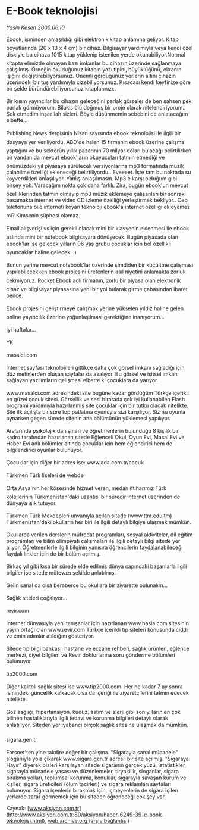 # E-Book teknolojisi

*Yasin Kesen 2000.06.10*

<div class="pNewsDetailMainContent" itemprop="articleBody">
 Ebook, isminden anlaşıldığı gibi elektronik kitap anlamına geliyor. Kitap boyutlarında (20 x 13 x 4 cm) bir cihaz. Bilgisayar yardımıyla veya kendi özel diskiyle bu cihaza 1015 kitap yüklenip istenilen yerde okunabiliyor.Normal kitapta elimizde olmayan bazı imkanlar bu cihazın üzerinde sağlanmaya çalışılmış. Örneğin okuduğunuz kitabın yazı tipini, büyüklüğünü, ekranın ışığını değiştirebiliyorsunuz. Önemli gördüğünüz yerlerin altını cihazın üzerindeki bir tuş yardımıyla çizebiliyorsunuz. Kısacası kendi keyfinize göre bir şekle büründürebiliyorsunuz kitaplarınızı..
 <br/>
 <br/>
 Bir kısım yayıncılar bu cihazın geleceğini parlak görseler de ben şahsen pek parlak görmüyorum. Bilakis ölü doğmuş bir proje olarak nitelendiriyorum.. Şok etmedim inşaallah sizleri. Böyle düşünmemin sebebini de anlatacağım elbette...
 <br/>
 <br/>
 Publishing News dergisinin Nisan sayısında ebook teknolojisi ile ilgili bir dosyaya yer veriliyordu. ABD'de halen 15 firmanın ebook üzerine çalışma yaptığını ve bu sektörün yıllık pazarının 70 milyar doları bulacağı belirtilirken bir yandan da mevcut ebook'ların okuyucuları tatmin etmediği ve önümüzdeki yıl piyasaya sürülecek versiyonlarına mp3 formatında müzik çalabilme özelliği ekleneceği belirtiliyordu.. Eveeeet. İşte tam bu noktada su koyverdikleri anlaşılıyor. Yanlış anlaşılmasın. Mp3'e karşı olduğum gibi birşey yok. Varacağım nokta çok daha farklı. Zira, bugün ebook'un mevcut özelliklerinden tatmin olmayıp mp3 müzik eklemeye çalışanları bir sonraki basamakta internet ve video CD izleme özelliği yerleştirmek bekliyor.. Cep telefonuna bile interneti koyan teknoloji ebook'a internet özelliği ekleyemez mi? Kimsenin şüphesi olamaz.
 <br/>
 <br/>
 Email alışverişi vs için gerekli olacak mini bir klavyenin eklenmesi ile ebook aslında mini bir notebook bilgisayara dönüşecek. Bugün piyasada olan ebook'lar ise gelecek yılların 06 yaş grubu çocuklar için bol özellikli oyuncaklar haline gelecek. :)
 <br/>
 <br/>
 Bunun yerine mevcut notebook'lar üzerinde şimdiden bir küçültme çalışması yapılabilecekken ebook projesini üretenlerin asıl niyetini anlamakta zorluk çekmiyoruz. Rocket Ebook adlı firmanın, zorlu bir piyasa olan elektronik cihaz ve bilgisayar piyasasına yeni bir yol bularak girme çabasından ibaret bence.
 <br/>
 <br/>
 Ebook projesini geliştirmeye çalışmak yerine yükselen yıldız haline gelen online yayıncılık üzerine yoğunlaşılması gerektiğine inanıyorum...
 <br/>
 <br/>
 İyi haftalar...
 <br/>
 <br/>
 YK
 <br/>
 <br/>
 masalci.com
 <br/>
 <br/>
 İnternet sayfası teknolojileri gittikçe daha çok görsel imkanı sağladığı için düz metinlerden oluşan sayfalar da azalıyor. Bu görsel ve işitsel imkanı sağlayan yazılımların gelişmesi elbette ki çocuklara da yarıyor.
 <br/>
 <br/>
 www.masalci.com adresindeki site bugüne kadar gördüğüm Türkçe içerikli en güzel çocuk sitesi. Görsellik ve sesi birarada çok iyi kullanabilen Flash programı yardımıyla hazırlanmış site çocuklar için bir tutku olacak nitelikte. Site ilk açılışta bir süre top patlatma oyunuyla sizi karşılıyor. Siz nu oyunla oynarken geçen sürede sitenin ana bölümünün yüklemesi yapılıyor.
 <br/>
 <br/>
 Aralarında psikolojik danışman ve öğretmenlerin bulunduğu 8 kişilik bir kadro tarafından hazırlanan sitede Eğlenceli Okul, Oyun Evi, Masal Evi ve Haber Evi adlı bölümler altında çocuklar için hem eğlendirici hem de bilgilendirici oyunlar bulunuyor.
 <br/>
 <br/>
 Çocuklar için diğer bir adres        ise: www.ada.com.tr/cocuk
 <br/>
 <br/>
 Türkmen Türk liseleri de webde
 <br/>
 <br/>
 Orta Asya'nın her köşesinde hizmet veren, medarı iftiharımız Türk kolejlerinin Türkmenistan'daki uzantısı bir süredir internet üzerinden de dünyaya ışık tutuyor.
 <br/>
 <br/>
 Türkmen Türk Mekdepleri unvanıyla açılan sitede (www.ttm.edu.tm) Türkmenistan'daki okulların her biri ile ilgili detaylı bilgiye ulaşmak mümkün.
 <br/>
 <br/>
 Okullarda verilen derslerin müfredat programları, sosyal aktiviteler, dil eğitim programları ve bilim olimpiyatı çalışmaları ile ilgili detaylı bilgi sitede yer alıyor. Öğretmenlerle ilgili bilginin yanısıra öğrencilerin faydalanabileceği faydalı linkler için de bir bölüm açılmış.
 <br/>
 <br/>
 Birkaç yıl gibi kısa bir sürede elde edilmiş dünya çapındaki başarılarla ilgili bilgiler ise sitede mütevazı şekilde anlatılmış.
 <br/>
 <br/>
 Gelin sanal da olsa beraberce bu okullara bir ziyarette bulunalım...
 <br/>
 <br/>
 Sağlık siteleri çoğalıyor...
 <br/>
 <br/>
 revir.com
 <br/>
 <br/>
 İnternet dünyasıyla yeni tanışanlar için hazırlanan www.basla.com sitesinin yayın ortağı olan www.revir.com Türkçe içerikli tıp siteleri konusunda ciddi ve emin adımlar atıldığını gösteriyor.
 <br/>
 <br/>
 Sitede tıp bilgi bankası, hastane ve eczane rehberi, sağlık ürünleri, eğlence merkezi, diyet bilgileri ve Revir doktorlarına soru gönderme bölümleri bulunuyor.
 <br/>
 <br/>
 tip2000.com
 <br/>
 <br/>
 Diğer kaliteli sağlık sitesi ise www.tip2000.com. Her ne kadar 7 ay sonra ismindeki güncellik kalkacak olsa da içeriği ile ziyaretçilerini tatmin edecek nitelikte.
 <br/>
 <br/>
 Göz sağlığı, hipertansiyon, kuduz, astım ve alerji gibi son yılların en çok bilinen hastalıklarıyla ilgili tedavi ve korunma bilgileri detaylı olarak anlatılıyor. Siteden yerliyabancı birçok sağlık sitesine ulaşmak da mümkün.
 <br/>
 <br/>
 sigara.gen.tr
 <br/>
 <br/>
 Forsnet'ten yine takdire değer bir çalışma. "Sigarayla sanal mücadele" sloganıyla yola çıkarak www.sigara.gen.tr adresli bir site açılmış. "Sigaraya Hayır" diyerek bizleri karşılayan sitede sigaranın gerçek yüzü, istatistikler, sigarayla mücadele yasası ve düzenlemeler, tiryakilik, sloganlar, sigara bırakma yolları, toplumsal korunma, konuklar, sigarayla savaşan kurum ve kişiler, sigara üreticileri (ölüm tacirleri) ve sigara reklamları sayfaları bulunuyor. Sigara içenlerin bırakmak için, içmeyenlerin de sigara içilen yerlerde zarar görmemek için bu siteden öğreneceği çok şey var.
 <br/>
</div>


Kaynak: [www.aksiyon.com.tr](http://www.aksiyon.com.tr:80/aksiyon/haber-6249-39-e-book-teknolojisi.html), [web.archive.org (arşiv bağlantısı)](http://web.archive.org/web/20150131215642/http://www.aksiyon.com.tr:80/aksiyon/haber-6249-39-e-book-teknolojisi.html)
